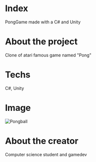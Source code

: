 # Index
PongGame made with a C# and Unity

# About the project
Clone of atari famous game named "Pong"

# Techs
C#, Unity

# Image
![Pongball](https://user-images.githubusercontent.com/99060199/174662044-7cd1270d-8272-4595-9a65-485a3c61dc9e.png)

# About the creator
Computer science student and gamedev
